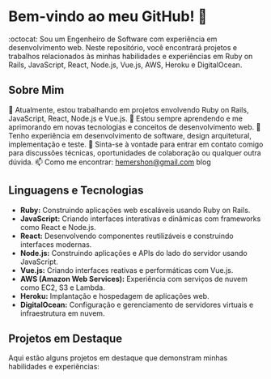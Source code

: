  # Bem-vindo ao meu GitHub! 👋
 :octocat:
Sou um Engenheiro de Software com experiência em desenvolvimento web. Neste repositório, você encontrará projetos e trabalhos relacionados às minhas habilidades e experiências em Ruby on Rails, JavaScript, React, Node.js, Vue.js, AWS, Heroku e DigitalOcean.

## Sobre Mim
🔭 Atualmente, estou trabalhando em projetos envolvendo Ruby on Rails, JavaScript, React, Node.js e Vue.js.
🌱 Estou sempre aprendendo e me aprimorando em novas tecnologias e conceitos de desenvolvimento web.
💼 Tenho experiência em desenvolvimento de software, design arquitetural, implementação e teste.
💬 Sinta-se à vontade para entrar em contato comigo para discussões técnicas, oportunidades de colaboração ou qualquer outra dúvida.
📫 Como me encontrar: hemershon@gmail.com blog

## Linguagens e Tecnologias
- **Ruby:** Construindo aplicações web escaláveis usando Ruby on Rails.
- **JavaScript:** Criando interfaces interativas e dinâmicas com frameworks como React e Node.js.
- **React:** Desenvolvendo componentes reutilizáveis e construindo interfaces modernas.
- **Node.js:** Construindo aplicações e APIs do lado do servidor usando JavaScript.
- **Vue.js:** Criando interfaces reativas e performáticas com Vue.js.
- **AWS (Amazon Web Services):** Experiência com serviços de nuvem como EC2, S3 e Lambda.
- **Heroku:** Implantação e hospedagem de aplicações web.
- **DigitalOcean:** Configuração e gerenciamento de servidores virtuais e infraestrutura em nuvem.

## Projetos em Destaque
Aqui estão alguns projetos em destaque que demonstram minhas habilidades e experiências: